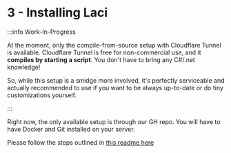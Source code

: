 # 3 - Installing Laci
:::info Work-In-Progress

At the moment, only the compile-from-source setup with Cloudflare Tunnel is available. Cloudflare Tunnel is free for non-commercial use,
and it **compiles by starting a script**. You don't have to bring any C#/.net knowledge!

So, while this setup is a smidge more involved, it's perfectly serviceable and actually recommended to use if you want to be always up-to-date
or do tiny customizations yourself.

:::

Right now, the only available setup is through our GH repo. You will have to have Docker and Git installed on your server.

Please follow the steps outlined in [this readme here](https://github.com/LaciSynchroni/server/blob/main/Docker/Readme.md)